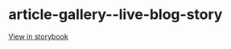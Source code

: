 # article-gallery--live-blog-story

[View in storybook](https://raw.githack.com/Independent-Digital-News-and-Media-Ltd/standard-pwamp-sb/PR-476-sb/index.html?path=/story/article-gallery--live-blog-story)